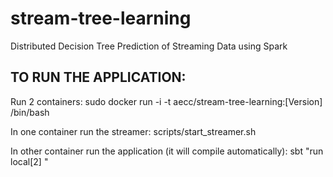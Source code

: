 stream-tree-learning
====================

Distributed Decision Tree Prediction of Streaming Data using Spark


TO RUN THE APPLICATION:
----------------------

Run 2 containers:
	sudo docker run -i -t aecc/stream-tree-learning:[Version] /bin/bash

In one container run the streamer:
	scripts/start_streamer.sh <port> 

In other container run the application (it will compile automatically):
	sbt "run local[2] <ip-streamer> <port-streamer>"


